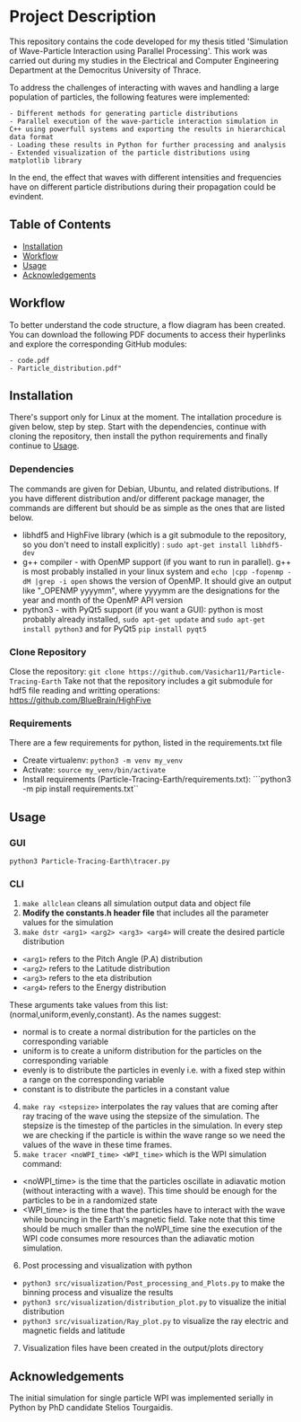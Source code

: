 # Project Description
This repository contains the code developed for my thesis titled 'Simulation of Wave-Particle Interaction using Parallel Processing'. This work was carried out during my studies in the Electrical and Computer Engineering Department at the Democritus University of Thrace.

To address the challenges of interacting with waves and handling a large population of particles, the following features were implemented:

    - Different methods for generating particle distributions
    - Parallel execution of the wave-particle interaction simulation in C++ using powerfull systems and exporting the results in hierarchical data format
    - Loading these results in Python for further processing and analysis
    - Extended visualization of the particle distributions using matplotlib library

In the end, the effect that waves with different intensities and frequencies have on different particle distributions during their propagation could be evindent.


## Table of Contents

- [Installation](#installation)
- [Workflow](#workflow)
- [Usage](#usage)
- [Acknowledgements](#acknowledgements)

## Workflow

To better understand the code structure, a flow diagram has been created. You can download the following PDF documents to access their hyperlinks and explore the corresponding GitHub modules:

    - code.pdf
    - Particle_distribution.pdf"

## Installation
There's support only for Linux at the moment. The intallation procedure is given below, step by step. Start with the dependencies, continue with cloning the repository, then install the python requirements and finally continue to [Usage](#usage).
### Dependencies
The commands are given for Debian, Ubuntu, and related distributions. If you have different distribution and/or different package manager, the commands are different but should be as simple as the ones that are listed below.
- libhdf5 and HighFive library (which is a git submodule to the repository, so you don't need to install explicitly) : ```sudo apt-get install libhdf5-dev```
- g++ compiler - with OpenMP support (if you want to run in parallel). g++ is most probably installed in your linux system  and ```echo |cpp -fopenmp -dM |grep -i open``` shows the version of OpenMP. It should give an output like "_OPENMP yyyymm", where yyyymm are the designations for the year and month of the OpenMP API version
- python3 - with PyQt5 support (if you want a GUI): python is most probably already installed, ```sudo apt-get update``` and ```sudo apt-get install python3``` and for PyQt5 ```pip install pyqt5```
### Clone Repository
Close the repository: ```git clone https://github.com/Vasichar11/Particle-Tracing-Earth```
Take not that the repository includes a git submodule for hdf5 file reading and writting operations:
https://github.com/BlueBrain/HighFive
### Requirements
There are a few requirements for python, listed in the requirements.txt file
- Create virtualenv: ```python3 -m venv my_venv``` 
- Activate: ```source my_venv/bin/activate``` 
- Install requirements (Particle-Tracing-Earth/requirements.txt): ```python3 -m pip install requirements.txt`` 


## Usage

### GUI
```python3 Particle-Tracing-Earth\tracer.py```
### CLI
1) ```make allclean``` cleans all simulation output data and object file
2) **Modify the constants.h header file** that includes all the parameter values for the simulation
3) ```make dstr <arg1> <arg2> <arg3> <arg4>``` will create the desired particle distribution
- ```<arg1>``` refers to the Pitch Angle (P.A) distribution 
- ```<arg2>``` refers to the Latitude distribution 
- ```<arg3>``` refers to the eta distribution 
- ```<arg4>``` refers to the Energy distribution 

These arguments take values from this list: (normal,uniform,evenly,constant). 
As the names suggest:

- normal is to create a normal distribution for the particles on the corresponding variable
- uniform is to create a uniform distribution for the particles on the corresponding variable
- evenly is to distribute the particles in evenly i.e. with a fixed step within a range on the corresponding variable
- constant is to distribute the particles in a constant value
4) ```make ray <stepsize>``` interpolates the ray values that are coming after ray tracing of the wave using the stepsize of the simulation. The stepsize is the timestep of the particles in the simulation. In every step we are checking if the particle is within the wave range so we need the values of the wave in these time frames.
5) ```make tracer <noWPI_time> <WPI_time>``` which is the WPI simulation command:
- <noWPI_time> is the time that the particles oscillate in adiavatic motion (without interacting with a wave). This time should be enough for the particles to be in a randomized state
- <WPI_time> is the time that the particles have to interact with the wave while bouncing in the Earth's magnetic field. Take note that this time should be much smaller than the noWPI_time sine the execution of the WPI code consumes more resources than the adiavatic motion simulation.
6) Post processing and visualization with python
- ```python3 src/visualization/Post_processing_and_Plots.py``` to make the binning process and visualize the results
- ```python3 src/visualization/distribution_plot.py``` to visualize the initial distribution
- ```python3 src/visualization/Ray_plot.py``` to visualize the ray electric and magnetic fields and latitude 
7) Visualization files have been created in the output/plots directory

## Acknowledgements
The initial simulation for single particle WPI was implemented serially in Python by PhD candidate Stelios Tourgaidis.



